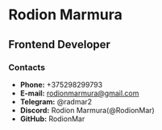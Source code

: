 # Rodion Marmura

## Frontend Developer

### Contacts

* **Phone:** +375298299793
* **E-mail:** rodionmarmura@gmail.com
* **Telegram:** @radmar2 
* **Discord:** Rodion Marmura(@RodionMar) 
* **GitHub:** RodionMar 